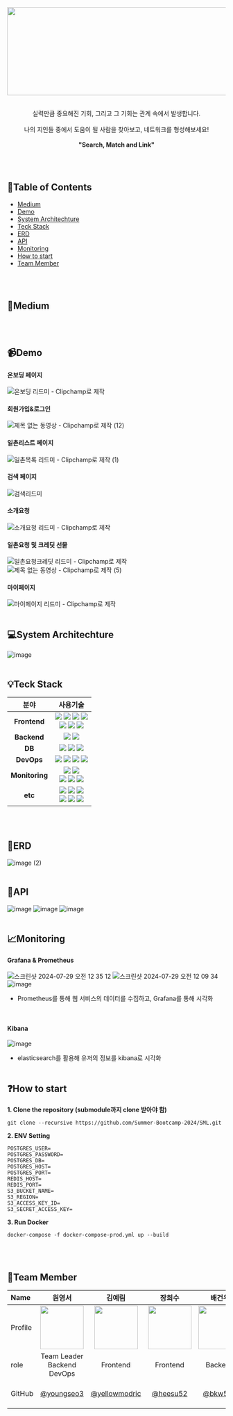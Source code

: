 <img src="https://github.com/user-attachments/assets/9c005124-49eb-422a-bcdb-da3de9a7dc9c" width="1155" height="203">
<br><br>
<p align="center">
  실력만큼 중요해진 기회, 그리고 그 기회는 관계 속에서 발생합니다.<br><br>
  나의 지인들 중에서 도움이 될 사람을 찾아보고, 네트워크를 형성해보세요!<br><br>
  <strong>"Search, Match and Link"</strong>
</p>
<br><br>

## 📝Table of Contents
- [Medium](#Medium)
- [Demo](#Demo)
- [System Architechture](#System-Architechture)
- [Teck Stack](#Teck-Stack)
- [ERD](#ERD)
- [API](#API)
- [Monitoring](#Monitoring)
- [How to start](#How-to-start)
- [Team Member](#Team-Member)

<br><br>
## 📒Medium
<br><br>
## 📹Demo 
 #### 온보딩 페이지 
![온보딩 리드미 - Clipchamp로 제작](https://github.com/user-attachments/assets/0b121a99-6a92-42db-b0ec-765c5d1ef9d4)
 #### 회원가입&로그인
 ![제목 없는 동영상 - Clipchamp로 제작 (12)](https://github.com/user-attachments/assets/ce3186b5-c6bb-4f1b-9483-cb99d55221b1) 
 #### 일촌리스트 페이지
![일촌목록 리드미 - Clipchamp로 제작 (1)](https://github.com/user-attachments/assets/2253c2e4-d75c-44e2-b888-88cc06ac1f2a)
 #### 검색 페이지 
![검색리드미](https://github.com/user-attachments/assets/0099c55a-dc44-4391-b2d5-84779f292ec9)
 #### 소개요청 
![소개요청 리드미 - Clipchamp로 제작](https://github.com/user-attachments/assets/2e472cdd-f185-40aa-b630-1c98aa88277d)
 #### 일촌요청 및 크레딧 선물
![일촌요청크레딧 리드미 - Clipchamp로 제작](https://github.com/user-attachments/assets/be2da9ca-5b34-4097-aea8-946035c3b9ea)
![제목 없는 동영상 - Clipchamp로 제작 (5)](https://github.com/user-attachments/assets/24de9367-7876-4c97-b691-8455b39b7553)
 #### 마이페이지 
 ![마이페이지 리드미 - Clipchamp로 제작](https://github.com/user-attachments/assets/db492313-b6c6-4230-8641-1ab387f5dc3b)
<br><br>


## 💻System Architechture
![image](https://github.com/user-attachments/assets/f883ab56-3570-40be-a688-2b13b0446230)
<br><br>

## 💡Teck Stack
| 분야    | 사용기술  |
|:---------:|:------:|
| **Frontend**  |   <img src="https://img.shields.io/badge/JAVASCRIPT-F7DF1E?style=for-the-badge&logo=Javascript&logoColor=000000"/> <img src="https://img.shields.io/badge/REACT-61DAFB?style=for-the-badge&logo=React&logoColor=000000"/> <img src="https://img.shields.io/badge/Vite-646CFF?style=for-the-badge&logo=Vite&logoColor=ffffff"/> <img src="https://img.shields.io/badge/cytoscape.js-F7DF1E?style=for-the-badge&logo=cytoscapedotjs&logoColor=000000"/> <br> <img src="https://img.shields.io/badge/TailwindCss-06B6D4?style=for-the-badge&logo=TailwindCSS&logoColor=ffffff"/> <img src="https://img.shields.io/badge/prettier-F7B93E?style=for-the-badge&logo=prettier&logoColor=ffffff"/> <img src="https://img.shields.io/badge/eslint-4B32C3?style=for-the-badge&logo=eslint&logoColor=ffffff"/> |
| **Backend**  | <img src="https://img.shields.io/badge/fastapi-009688?style=for-the-badge&logo=fastapi&logoColor=ffffff"/>  <img src="https://img.shields.io/badge/elasticsearch-005571?style=for-the-badge&logo=elasticsearch&logoColor=ffffff"/> | 
| **DB**  | <img src="https://img.shields.io/badge/postgresql-4169E1?style=for-the-badge&logo=postgresql&logoColor=ffffff"/>  <img src="https://img.shields.io/badge/redis-FF4438?style=for-the-badge&logo=redis&logoColor=ffffff"/> <img src="https://img.shields.io/badge/amazonrds-527FFF?style=for-the-badge&logo=amazonrds&logoColor=000000"/>  | 
| **DevOps**  | <img src="https://img.shields.io/badge/nginx-009639?style=for-the-badge&logo=nginx&logoColor=ffffff"/> <img src="https://img.shields.io/badge/docker-2496ED?style=for-the-badge&logo=docker&logoColor=ffffff"/> <img src="https://img.shields.io/badge/amazonec2-FF9900?style=for-the-badge&logo=amazonec2&logoColor=ffffff"/> <img src="https://img.shields.io/badge/amazons3-569A31?style=for-the-badge&logo=amazons3&logoColor=ffffff"/> |
| **Monitoring**	  | <img src="https://img.shields.io/badge/grafana-F46800?style=for-the-badge&logo=grafana&logoColor=ffffff"/> <img src="https://img.shields.io/badge/prometheus-E6522C?style=for-the-badge&logo=prometheus&logoColor=ffffff"/> <br> <img src="https://img.shields.io/badge/logstash-005571?style=for-the-badge&logo=logstash&logoColor=ffffff"/> <img src="https://img.shields.io/badge/kibana-005571?style=for-the-badge&logo=pkibanas&logoColor=ffffff"/> <img src="https://img.shields.io/badge/elasticsearch-005571?style=for-the-badge&logo=elasticsearch&logoColor=ffffff"/> | 
| **etc**  | <img src="https://img.shields.io/badge/swagger-85EA2D?style=for-the-badge&logo=swagger&logoColor=ffffff"/> <img src="https://img.shields.io/badge/github-181717?style=for-the-badge&logo=github&logoColor=ffffff"/> <img src="https://img.shields.io/badge/notion-000000?style=for-the-badge&logo=notion&logoColor=ffffff"/> <br> <img src="https://img.shields.io/badge/slack-4A154B?style=for-the-badge&logo=slack&logoColor=ffffff"/> <img src="https://img.shields.io/badge/figma-F24E1E?style=for-the-badge&logo=figma&logoColor=ffffff"/> <img src="https://img.shields.io/badge/postman-FF6C37?style=for-the-badge&logo=postman&logoColor=ffffff"/>|

<br><br>
## 💾ERD
![image (2)](https://github.com/user-attachments/assets/fac47ee6-eef6-4623-8735-16e08ad0f830)
<br><br>

## 🔑API
![image](https://github.com/user-attachments/assets/6e0a4bae-1f83-43b4-83ea-4dd9ee0e09e2)
![image](https://github.com/user-attachments/assets/ad3b530b-a333-4177-8eaa-ee869e181d4e)
![image](https://github.com/user-attachments/assets/7881b6ae-807a-40b0-a803-5b5dce21336b)
<br><br>

## 📈Monitoring
#### Grafana & Prometheus
![스크린샷 2024-07-29 오전 12 35 12](https://github.com/user-attachments/assets/a87a60af-9df8-4664-b9f2-31065c194e24) 
![스크린샷 2024-07-29 오전 12 09 34](https://github.com/user-attachments/assets/4172eee4-dc93-4e38-b023-1a3ea46dfece)
![image](https://github.com/user-attachments/assets/f83d9fc1-d546-4115-9726-c271205df2a3)
- Prometheus를 통해 웹 서비스의 데이터를 수집하고, Grafana를 통해 시각화

<br>

#### Kibana 
![image](https://github.com/user-attachments/assets/9a64785b-c7bb-4572-b186-8f89f422b7da)
- elasticsearch를 활용해 유저의 정보를 kibana로 시각화
<br><br>
## ❓How to start
**1. Clone the repository (submodule까지 clone 받아야 함)**
```
git clone --recursive https://github.com/Summer-Bootcamp-2024/SML.git
```
**2. ENV Setting**
```
POSTGRES_USER=
POSTGRES_PASSWORD=
POSTGRES_DB=
POSTGRES_HOST=
POSTGRES_PORT=
REDIS_HOST=
REDIS_PORT=
S3_BUCKET_NAME=
S3_REGION=
S3_ACCESS_KEY_ID=
S3_SECRET_ACCESS_KEY=
```
**3. Run Docker**
```
docker-compose -f docker-compose-prod.yml up --build
```
<br><br>

## 👥Team Member
| Name    |                   <center>원영서</center>                   |                    <center>김예림</center>                    |                   <center>장희수</center>                   |                 <center>배건우</center>                 |                     <center>진기태</center>                     |
| :------ | :---------------------------------------------------------: | :-----------------------------------------------------------: | :---------------------------------------------------------: | :-----------------------------------------------------: | :-------------------------------------------------------------: |
| Profile | <img src="https://github.com/user-attachments/assets/378b8dea-c088-4c64-9b36-9abe6603963a" width="100" height="100">  |  <img src="https://github.com/user-attachments/assets/930a0043-4630-4e5f-929f-431d058f1688" width="100" height="100">   | <img src="https://github.com/user-attachments/assets/7a645443-b51f-4a36-aba9-319326088799" width="100" height="100">   | <img src="https://github.com/user-attachments/assets/a75ab739-e053-4f9d-89f7-7bf33cecb115" width="100" height="100">  |  <img src="https://github.com/user-attachments/assets/b65e1842-38b8-4164-8319-12b5393e479a"  width="100" height="100">|
| role    |                 <center>Team Leader<br> Backend<br> DevOps</center>                  |                  <center> Frontend </center>                  |                 <center> Frontend </center>                 |               <center> Backend </center>               |                   <center> Backend </center>                    |
| GitHub  | <center>[@youngseo3](https://github.com/youngseo3)</center> | &nbsp;&nbsp;<center>[@yellowmodric](https://github.com/yellowmodric)</center>&nbsp;&nbsp; | &nbsp;&nbsp;<center>[@heesu52](https://github.com/heesu52)</center>&nbsp;&nbsp; | &nbsp;&nbsp;<center>[@bkw535](https://github.com/bkw535)</center>&nbsp;&nbsp; | &nbsp;&nbsp;<center>[@sensesis](https://github.com/sensesis)</center>&nbsp;&nbsp; | 
